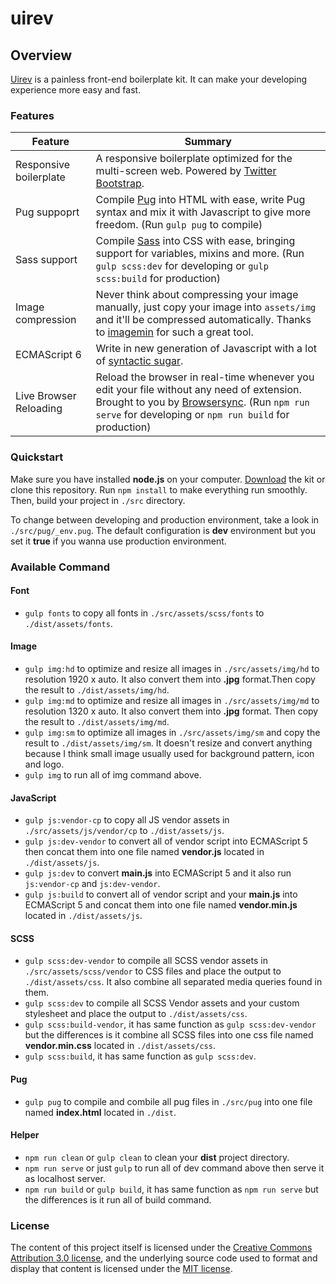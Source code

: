# uirev

## Overview
[Uirev](https://github.com/jefrydco/uirev) is a painless front-end boilerplate kit. It can make your developing experience more easy and fast.

### Features
| Feature | Summary                                                                                                                                                                                                                                                     |
|---------|---------|
| Responsive boilerplate | A responsive boilerplate optimized for the multi-screen web. Powered by [Twitter Bootstrap](http://getbootstrap.com). |
| Pug suppoprt | Compile [Pug](https://pugjs.org) into HTML with ease, write Pug syntax and mix it with Javascript to give more freedom. (Run `gulp pug` to compile)|
| Sass support | Compile [Sass](http://sass-lang.com/) into CSS with ease, bringing support for variables, mixins and more. (Run `gulp scss:dev` for developing or `gulp scss:build` for production) |
| Image compression | Never think about compressing your image manually, just copy your image into `assets/img` and it'll be compressed automatically. Thanks to [imagemin](https://github.com/imagemin/imagemin) for such a great tool. |
| ECMAScript 6 | Write in new generation of Javascript with a lot of [syntactic sugar](https://en.wikipedia.org/wiki/Syntactic_sugar). |
| Live Browser Reloading | Reload the browser in real-time whenever you edit your file without any need of extension. Brought to you by [Browsersync](https://www.browsersync.io). (Run `npm run serve` for developing or `npm run build` for production) |

### Quickstart
Make sure you have installed **node.js** on your computer. [Download](https://github.com/jefrydco/uirev/releases/download/v0.1.0/uirev.zip)
the kit or clone this repository. Run `npm install` to make everything run smoothly. Then, build your project in `./src` directory.

To change between developing and production environment, take a look in `./src/pug/_env.pug`.
The default configuration is **dev** environment but you set it **true** if you wanna use production environment.

### Available Command

#### Font
* `gulp fonts` to copy all fonts in `./src/assets/scss/fonts` to `./dist/assets/fonts`.

#### Image
* `gulp img:hd` to optimize and resize all images in `./src/assets/img/hd` to resolution 1920 x auto. It also convert them into **.jpg** format.Then copy the result to `./dist/assets/img/hd`.
* `gulp img:md` to optimize and resize all images in `./src/assets/img/md` to resolution 1320 x auto. It also convert them into **.jpg** format. Then copy the result to `./dist/assets/img/md`.
* `gulp img:sm` to optimize all images in `./src/assets/img/sm` and copy the result to `./dist/assets/img/sm`. It doesn't resize and convert anything because I think small image usually used for background pattern, icon and logo.
* `gulp img` to run all of img command above.

#### JavaScript
* `gulp js:vendor-cp` to copy all JS vendor assets in `./src/assets/js/vendor/cp` to `./dist/assets/js`.
* `gulp js:dev-vendor` to convert all of vendor script into ECMAScript 5 then concat them into one file named **vendor.js** located in `./dist/assets/js`.
* `gulp js:dev` to convert **main.js** into ECMAScript 5 and it also run `js:vendor-cp` and `js:dev-vendor`.
* `gulp js:build` to convert all of vendor script and your **main.js** into ECMAScript 5 and concat them into one file named **vendor.min.js** located in `./dist/assets/js`.

#### SCSS
* `gulp scss:dev-vendor` to compile all SCSS vendor assets in `./src/assets/scss/vendor` to CSS files and place the output to `./dist/assets/css`. It also combine all separated media queries found in them.
* `gulp scss:dev` to compile all SCSS Vendor assets and your custom stylesheet and place the output to `./dist/assets/css`.
* `gulp scss:build-vendor`, it has same function as `gulp scss:dev-vendor` but the differences is it combine all SCSS files into one css file named **vendor.min.css** located in `./dist/assets/css`.
* `gulp scss:build`, it has same function as `gulp scss:dev`.

#### Pug
* `gulp pug` to compile and combile all pug files in `./src/pug` into one file named **index.html** located in `./dist`.

#### Helper
* `npm run clean` or `gulp clean` to clean your **dist** project directory.
* `npm run serve` or just `gulp` to run all of dev command above then serve it as localhost server.
* `npm run build` or `gulp build`, it has same function as `npm run serve` but the differences is it run all of build command.

### License
The content of this project itself is licensed under the [Creative Commons Attribution 3.0 license](http://creativecommons.org/licenses/by/3.0/us/deed.en_US), and the underlying source code used to format and display that content is licensed under the [MIT license](https://github.com/jefrydco/uirev/blob/master/LICENSE).